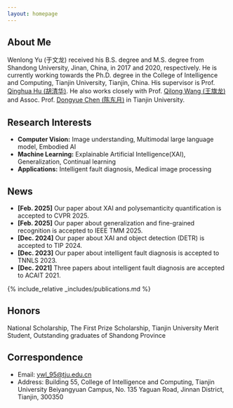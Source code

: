 ```yaml
---
layout: homepage
---
```


## About Me
Wenlong Yu (于文龙) received his B.S. degree and M.S. degree from Shandong University, Jinan, China, in 2017 and 2020, respectively. He is currently working towards the Ph.D. degree in the College of Intelligence and Computing, Tianjin University, Tianjin, China. His supervisor is Prof. [Qinghua Hu (胡清华)](https://cic.tju.edu.cn/faculty/huqinghua/index.html). He also works closely with Prof. [Qilong Wang (王旗龙)](https://csqlwang.github.io/homepage/) and Assoc. Prof. [Dongyue Chen (陈东月)](https://dyuechen.github.io/) in Tianjin University. 

## Research Interests

- **Computer Vision:** Image understanding, Multimodal large language model, Embodied AI
- **Machine Learning:** Explainable Artificial Intelligence(XAI), Generalization, Continual learning
- **Applications:** Intelligent fault diagnosis, Medical image processing

## News
- **[Feb. 2025]** Our paper about XAI and polysemanticity quantification is accepted to CVPR 2025.
- **[Feb. 2025]** Our paper about generalization and fine-grained recognition is accepted to IEEE TMM 2025.
- **[Dec. 2024]** Our paper about XAI and object detection (DETR) is accepted to TIP 2024.
- **[Dec. 2023]** Our paper about intelligent fault diagnosis is accepted to TNNLS 2023.
- **[Dec. 2021]** Three papers about intelligent fault diagnosis are accepted to ACAIT 2021.

{% include_relative _includes/publications.md %}

## Honors
National Scholarship, 
The First Prize Scholarship, 
Tianjin University Merit Student, 
Outstanding graduates of Shandong Province


## Correspondence
- Email: ywl_95@tju.edu.cn
- Address: Building 55, College of Intelligence and Computing, Tianjin University Beiyangyuan Campus, No. 135 Yaguan Road, Jinnan District, Tianjin, 300350 
